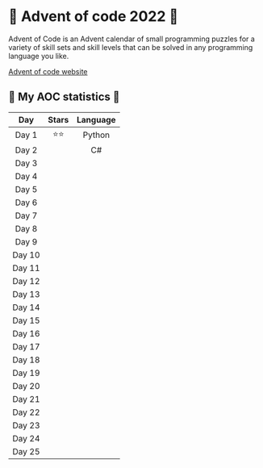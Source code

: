 # 🎄 **Advent of code 2022** 🎄

Advent of Code is an Advent calendar of small programming puzzles for a variety of skill sets and skill levels that can be solved in any programming language you like.

[Advent of code website](https://adventofcode.com)


## 🎄 **My AOC statistics** 🎄
| **Day**  | **Stars** | **Language** |
|:--------:|:---------:|:------------:|
|  Day 1   | ⭐⭐      | Python       |
|  Day 2   |           | C#           |
|  Day 3   |           |              |
|  Day 4   |           |              |
|  Day 5   |           |              |
|  Day 6   |           |              |
|  Day 7   |           |              |
|  Day 8   |           |              |
|  Day 9   |           |              |
|  Day 10  |           |              |
|  Day 11  |           |              |
|  Day 12  |           |              |
|  Day 13  |           |              |
|  Day 14  |           |              |
|  Day 15  |           |              |
|  Day 16  |           |              |
|  Day 17  |           |              |
|  Day 18  |           |              |
|  Day 19  |           |              |
|  Day 20  |           |              |
|  Day 21  |           |              |
|  Day 22  |           |              |
|  Day 23  |           |              |
|  Day 24  |           |              |
|  Day 25  |           |              |